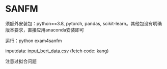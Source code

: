 # SANFM

须额外安装包：python==3.8, pytorch, pandas, scikit-learn。其他包没有明确版本要求，直接应用anaconda安装即可

运行：python exam4sanfm

inputdata: [input_bert_data.csv](https://pan.baidu.com/s/1EEwxaytcYrQBQ4MseMTOQg) (fetch code: kang)

注意过拟合问题
